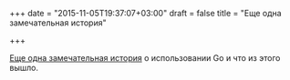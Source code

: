 +++
date = "2015-11-05T19:37:07+03:00"
draft = false
title = "Еще одна замечательная история"

+++

<p><a href="http://spaces-vs-tabs.com/4-weeks-of-golang-the-good-the-bad-and-the-ugly/">Еще одна замечательная история</a> о использовании Go и что из этого вышло.</p>

